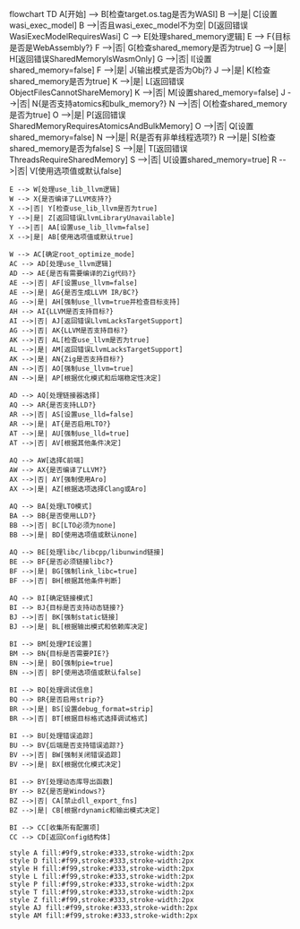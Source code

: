 flowchart TD
    A[开始] --> B[检查target.os.tag是否为WASI]
    B -->|是| C[设置wasi_exec_model]
    B -->|否且wasi_exec_model不为空| D[返回错误WasiExecModelRequiresWasi]
    C --> E[处理shared_memory逻辑]
    E --> F{目标是否是WebAssembly?}
    F -->|否| G[检查shared_memory是否为true]
    G -->|是| H[返回错误SharedMemoryIsWasmOnly]
    G -->|否| I[设置shared_memory=false]
    F -->|是| J{输出模式是否为Obj?}
    J -->|是| K[检查shared_memory是否为true]
    K -->|是| L[返回错误ObjectFilesCannotShareMemory]
    K -->|否| M[设置shared_memory=false]
    J -->|否| N{是否支持atomics和bulk_memory?}
    N -->|否| O[检查shared_memory是否为true]
    O -->|是| P[返回错误SharedMemoryRequiresAtomicsAndBulkMemory]
    O -->|否| Q[设置shared_memory=false]
    N -->|是| R{是否有非单线程选项?}
    R -->|是| S[检查shared_memory是否为false]
    S -->|是| T[返回错误ThreadsRequireSharedMemory]
    S -->|否| U[设置shared_memory=true]
    R -->|否| V[使用选项值或默认false]
    
    E --> W[处理use_lib_llvm逻辑]
    W --> X{是否编译了LLVM支持?}
    X -->|否| Y[检查use_lib_llvm是否为true]
    Y -->|是| Z[返回错误LlvmLibraryUnavailable]
    Y -->|否| AA[设置use_lib_llvm=false]
    X -->|是| AB[使用选项值或默认true]
    
    W --> AC[确定root_optimize_mode]
    AC --> AD[处理use_llvm逻辑]
    AD --> AE{是否有需要编译的Zig代码?}
    AE -->|否| AF[设置use_llvm=false]
    AE -->|是| AG{是否生成LLVM IR/BC?}
    AG -->|是| AH[强制use_llvm=true并检查目标支持]
    AH --> AI{LLVM是否支持目标?}
    AI -->|否| AJ[返回错误LlvmLacksTargetSupport]
    AG -->|否| AK{LLVM是否支持目标?}
    AK -->|否| AL[检查use_llvm是否为true]
    AL -->|是| AM[返回错误LlvmLacksTargetSupport]
    AK -->|是| AN{Zig是否支持目标?}
    AN -->|否| AO[强制use_llvm=true]
    AN -->|是| AP[根据优化模式和后端稳定性决定]
    
    AD --> AQ[处理链接器选择]
    AQ --> AR{是否支持LLD?}
    AR -->|否| AS[设置use_lld=false]
    AR -->|是| AT{是否启用LTO?}
    AT -->|是| AU[强制use_lld=true]
    AT -->|否| AV[根据其他条件决定]
    
    AQ --> AW[选择C前端]
    AW --> AX{是否编译了LLVM?}
    AX -->|否| AY[强制使用Aro]
    AX -->|是| AZ[根据选项选择Clang或Aro]
    
    AQ --> BA[处理LTO模式]
    BA --> BB{是否使用LLD?}
    BB -->|否| BC[LTO必须为none]
    BB -->|是| BD[使用选项值或默认none]
    
    AQ --> BE[处理libc/libcpp/libunwind链接]
    BE --> BF{是否必须链接libc?}
    BF -->|是| BG[强制link_libc=true]
    BF -->|否| BH[根据其他条件判断]
    
    AQ --> BI[确定链接模式]
    BI --> BJ{目标是否支持动态链接?}
    BJ -->|否| BK[强制static链接]
    BJ -->|是| BL[根据输出模式和依赖库决定]
    
    BI --> BM[处理PIE设置]
    BM --> BN{目标是否需要PIE?}
    BN -->|是| BO[强制pie=true]
    BN -->|否| BP[使用选项值或默认false]
    
    BI --> BQ[处理调试信息]
    BQ --> BR{是否启用strip?}
    BR -->|是| BS[设置debug_format=strip]
    BR -->|否| BT[根据目标格式选择调试格式]
    
    BI --> BU[处理错误追踪]
    BU --> BV{后端是否支持错误追踪?}
    BV -->|否| BW[强制关闭错误追踪]
    BV -->|是| BX[根据优化模式决定]
    
    BI --> BY[处理动态库导出函数]
    BY --> BZ{是否是Windows?}
    BZ -->|否| CA[禁止dll_export_fns]
    BZ -->|是| CB[根据rdynamic和输出模式决定]
    
    BI --> CC[收集所有配置项]
    CC --> CD[返回Config结构体]
    
    style A fill:#9f9,stroke:#333,stroke-width:2px
    style D fill:#f99,stroke:#333,stroke-width:2px
    style H fill:#f99,stroke:#333,stroke-width:2px
    style L fill:#f99,stroke:#333,stroke-width:2px
    style P fill:#f99,stroke:#333,stroke-width:2px
    style T fill:#f99,stroke:#333,stroke-width:2px
    style Z fill:#f99,stroke:#333,stroke-width:2px
    style AJ fill:#f99,stroke:#333,stroke-width:2px
    style AM fill:#f99,stroke:#333,stroke-width:2px
